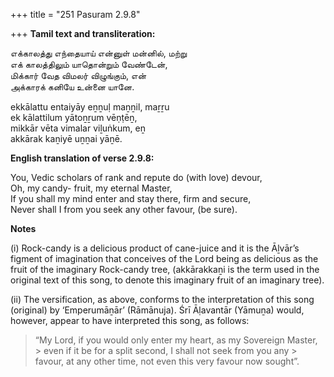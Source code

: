 +++
title = "251 Pasuram 2.9.8"

+++
**Tamil text and transliteration:**

எக்காலத்து எந்தையாய் என்னுள் மன்னில், மற்று  
எக் காலத்திலும் யாதொன்றும் வேண்டேன்,  
மிக்கார் வேத விமலர் விழுங்கும், என்  
அக்காரக் கனியே உன்னை யானே.

ekkālattu entaiyāy eṉṉuḷ maṉṉil, maṟṟu  
ek kālattilum yātoṉṟum vēṇṭēṉ,  
mikkār vēta vimalar viḻuṅkum, eṉ  
akkārak kaṉiyē uṉṉai yāṉē.

**English translation of verse 2.9.8:**

You, Vedic scholars of rank and repute do (with love) devour,  
Oh, my candy- fruit, my eternal Master,  
If you shall my mind enter and stay there, firm and secure,  
Never shall I from you seek any other favour, (be sure).

**Notes**

\(i\) Rock-candy is a delicious product of cane-juice and it is the Āḻvār’s figment of imagination that conceives of the Lord being as delicious as the fruit of the imaginary Rock-candy tree, (akkārakkaṉi is the term used in the original text of this song, to denote this imaginary fruit of an imaginary tree).

\(ii\) The versification, as above, conforms to the interpretation of this song (original) by ‘Emperumāṉār’ (Rāmānuja). Śrī Āḷavantār (Yāmuṉa) would, however, appear to have interpreted this song, as follows:

> “My Lord, if you would only enter my heart, as my Sovereign Master, > even if it be for a split second, I shall not seek from you any > favour, at any other time, not even this very favour now sought”.


